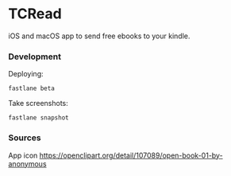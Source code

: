 # TCRead

iOS and macOS app to send free ebooks to your kindle.

### Development

Deploying:

```
fastlane beta
```

Take screenshots:

```
fastlane snapshot
```

### Sources

App icon https://openclipart.org/detail/107089/open-book-01-by-anonymous

